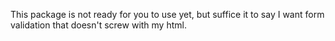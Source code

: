 This package is not ready for you to use yet, 
but suffice it to say I want form validation that
doesn't screw with my html.
